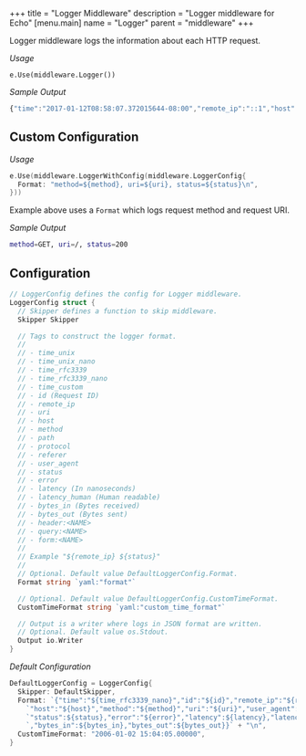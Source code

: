 +++
title = "Logger Middleware"
description = "Logger middleware for Echo"
[menu.main]
  name = "Logger"
  parent = "middleware"
+++

Logger middleware logs the information about each HTTP request.

*Usage*

`e.Use(middleware.Logger())`

*Sample Output*

```js
{"time":"2017-01-12T08:58:07.372015644-08:00","remote_ip":"::1","host":"localhost:1323","method":"GET","uri":"/","status":200,"error":"","latency":14743,"latency_human":"14.743µs","bytes_in":0,"bytes_out":2}
```

## Custom Configuration

*Usage*

```go
e.Use(middleware.LoggerWithConfig(middleware.LoggerConfig{
  Format: "method=${method}, uri=${uri}, status=${status}\n",
}))
```

Example above uses a `Format` which logs request method and request URI.

*Sample Output*

```sh
method=GET, uri=/, status=200
```

## Configuration

```go
// LoggerConfig defines the config for Logger middleware.
LoggerConfig struct {
  // Skipper defines a function to skip middleware.
  Skipper Skipper

  // Tags to construct the logger format.
  //
  // - time_unix
  // - time_unix_nano
  // - time_rfc3339
  // - time_rfc3339_nano
  // - time_custom
  // - id (Request ID)
  // - remote_ip
  // - uri
  // - host
  // - method
  // - path
  // - protocol
  // - referer
  // - user_agent
  // - status
  // - error
  // - latency (In nanoseconds)
  // - latency_human (Human readable)
  // - bytes_in (Bytes received)
  // - bytes_out (Bytes sent)
  // - header:<NAME>
  // - query:<NAME>
  // - form:<NAME>
  //
  // Example "${remote_ip} ${status}"
  //
  // Optional. Default value DefaultLoggerConfig.Format.
  Format string `yaml:"format"`

  // Optional. Default value DefaultLoggerConfig.CustomTimeFormat.
  CustomTimeFormat string `yaml:"custom_time_format"`

  // Output is a writer where logs in JSON format are written.
  // Optional. Default value os.Stdout.
  Output io.Writer
}
```

*Default Configuration*

```go
DefaultLoggerConfig = LoggerConfig{
  Skipper: DefaultSkipper,
  Format: `{"time":"${time_rfc3339_nano}","id":"${id}","remote_ip":"${remote_ip}",` +
    `"host":"${host}","method":"${method}","uri":"${uri}","user_agent":"${user_agent}",` +
    `"status":${status},"error":"${error}","latency":${latency},"latency_human":"${latency_human}"` +
    `,"bytes_in":${bytes_in},"bytes_out":${bytes_out}}` + "\n",
  CustomTimeFormat: "2006-01-02 15:04:05.00000",
}
```
